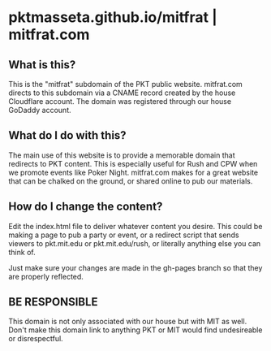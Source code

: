 # pktmasseta.github.io/mitfrat | mitfrat.com
## What is this?  
This is the "mitfrat" subdomain of the PKT public website. mitfrat.com directs to this subdomain via a CNAME record created by the house Cloudflare account.  The domain was registered through our house GoDaddy account.

## What do I do with this?
The main use of this website is to provide a memorable domain that redirects to PKT content.  This is especially useful for Rush and CPW when we promote events like Poker Night.  mitfrat.com makes for a great website that can be chalked on the ground, or shared online to pub our materials.

## How do I change the content?
Edit the index.html file to deliver whatever content you desire.  This could be making a page to pub a party or event, or a redirect script that sends viewers to pkt.mit.edu or pkt.mit.edu/rush, or literally anything else you can think of.

Just make sure your changes are made in the gh-pages branch so that they are properly reflected.

## BE RESPONSIBLE
This domain is not only associated with our house but with MIT as well. Don't make this domain link to anything PKT or MIT would find undesireable or disrespectful.
